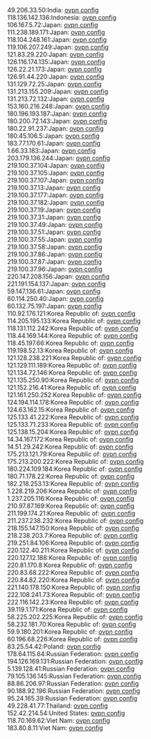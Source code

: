 49.206.33.50:India: [ovpn config](vpn/49_206_33_50.ovpn)  
118.136.142.136:Indonesia: [ovpn config](vpn/118_136_142_136.ovpn)  
106.167.5.72:Japan: [ovpn config](vpn/106_167_5_72.ovpn)  
111.238.189.171:Japan: [ovpn config](vpn/111_238_189_171.ovpn)  
118.104.248.161:Japan: [ovpn config](vpn/118_104_248_161.ovpn)  
119.106.207.249:Japan: [ovpn config](vpn/119_106_207_249.ovpn)  
121.83.29.220:Japan: [ovpn config](vpn/121_83_29_220.ovpn)  
126.116.174.135:Japan: [ovpn config](vpn/126_116_174_135.ovpn)  
126.22.21.173:Japan: [ovpn config](vpn/126_22_21_173.ovpn)  
126.91.44.220:Japan: [ovpn config](vpn/126_91_44_220.ovpn)  
131.129.72.25:Japan: [ovpn config](vpn/131_129_72_25.ovpn)  
131.213.155.209:Japan: [ovpn config](vpn/131_213_155_209.ovpn)  
131.213.72.132:Japan: [ovpn config](vpn/131_213_72_132.ovpn)  
153.160.216.248:Japan: [ovpn config](vpn/153_160_216_248.ovpn)  
180.196.193.187:Japan: [ovpn config](vpn/180_196_193_187.ovpn)  
180.200.72.143:Japan: [ovpn config](vpn/180_200_72_143.ovpn)  
180.22.91.237:Japan: [ovpn config](vpn/180_22_91_237.ovpn)  
180.45.106.5:Japan: [ovpn config](vpn/180_45_106_5.ovpn)  
183.77.170.61:Japan: [ovpn config](vpn/183_77_170_61.ovpn)  
1.66.33.183:Japan: [ovpn config](vpn/1_66_33_183.ovpn)  
203.179.136.244:Japan: [ovpn config](vpn/203_179_136_244.ovpn)  
219.100.37.104:Japan: [ovpn config](vpn/219_100_37_104.ovpn)  
219.100.37.105:Japan: [ovpn config](vpn/219_100_37_105.ovpn)  
219.100.37.107:Japan: [ovpn config](vpn/219_100_37_107.ovpn)  
219.100.37.13:Japan: [ovpn config](vpn/219_100_37_13.ovpn)  
219.100.37.177:Japan: [ovpn config](vpn/219_100_37_177.ovpn)  
219.100.37.182:Japan: [ovpn config](vpn/219_100_37_182.ovpn)  
219.100.37.19:Japan: [ovpn config](vpn/219_100_37_19.ovpn)  
219.100.37.31:Japan: [ovpn config](vpn/219_100_37_31.ovpn)  
219.100.37.49:Japan: [ovpn config](vpn/219_100_37_49.ovpn)  
219.100.37.51:Japan: [ovpn config](vpn/219_100_37_51.ovpn)  
219.100.37.55:Japan: [ovpn config](vpn/219_100_37_55.ovpn)  
219.100.37.58:Japan: [ovpn config](vpn/219_100_37_58.ovpn)  
219.100.37.86:Japan: [ovpn config](vpn/219_100_37_86.ovpn)  
219.100.37.87:Japan: [ovpn config](vpn/219_100_37_87.ovpn)  
219.100.37.96:Japan: [ovpn config](vpn/219_100_37_96.ovpn)  
220.147.208.156:Japan: [ovpn config](vpn/220_147_208_156.ovpn)  
221.191.154.137:Japan: [ovpn config](vpn/221_191_154_137.ovpn)  
59.147.136.61:Japan: [ovpn config](vpn/59_147_136_61.ovpn)  
60.114.250.40:Japan: [ovpn config](vpn/60_114_250_40.ovpn)  
60.132.75.197:Japan: [ovpn config](vpn/60_132_75_197.ovpn)  
110.92.176.121:Korea Republic of: [ovpn config](vpn/110_92_176_121.ovpn)  
114.205.195.133:Korea Republic of: [ovpn config](vpn/114_205_195_133.ovpn)  
118.131.112.242:Korea Republic of: [ovpn config](vpn/118_131_112_242.ovpn)  
118.44.169.144:Korea Republic of: [ovpn config](vpn/118_44_169_144.ovpn)  
118.45.197.66:Korea Republic of: [ovpn config](vpn/118_45_197_66.ovpn)  
119.198.52.13:Korea Republic of: [ovpn config](vpn/119_198_52_13.ovpn)  
121.128.238.221:Korea Republic of: [ovpn config](vpn/121_128_238_221.ovpn)  
121.129.111.189:Korea Republic of: [ovpn config](vpn/121_129_111_189.ovpn)  
121.134.72.146:Korea Republic of: [ovpn config](vpn/121_134_72_146.ovpn)  
121.135.250.90:Korea Republic of: [ovpn config](vpn/121_135_250_90.ovpn)  
121.152.216.41:Korea Republic of: [ovpn config](vpn/121_152_216_41.ovpn)  
121.161.250.252:Korea Republic of: [ovpn config](vpn/121_161_250_252.ovpn)  
124.194.114.178:Korea Republic of: [ovpn config](vpn/124_194_114_178.ovpn)  
124.63.162.15:Korea Republic of: [ovpn config](vpn/124_63_162_15.ovpn)  
125.133.41.222:Korea Republic of: [ovpn config](vpn/125_133_41_222.ovpn)  
125.133.71.233:Korea Republic of: [ovpn config](vpn/125_133_71_233.ovpn)  
125.138.15.204:Korea Republic of: [ovpn config](vpn/125_138_15_204.ovpn)  
14.34.167.172:Korea Republic of: [ovpn config](vpn/14_34_167_172.ovpn)  
14.51.29.242:Korea Republic of: [ovpn config](vpn/14_51_29_242.ovpn)  
175.213.121.79:Korea Republic of: [ovpn config](vpn/175_213_121_79.ovpn)  
175.213.200.222:Korea Republic of: [ovpn config](vpn/175_213_200_222.ovpn)  
180.224.109.184:Korea Republic of: [ovpn config](vpn/180_224_109_184.ovpn)  
180.71.178.22:Korea Republic of: [ovpn config](vpn/180_71_178_22.ovpn)  
182.218.253.13:Korea Republic of: [ovpn config](vpn/182_218_253_13.ovpn)  
1.228.219.206:Korea Republic of: [ovpn config](vpn/1_228_219_206.ovpn)  
1.237.205.116:Korea Republic of: [ovpn config](vpn/1_237_205_116.ovpn)  
210.97.87.169:Korea Republic of: [ovpn config](vpn/210_97_87_169.ovpn)  
211.199.174.21:Korea Republic of: [ovpn config](vpn/211_199_174_21.ovpn)  
211.237.238.232:Korea Republic of: [ovpn config](vpn/211_237_238_232.ovpn)  
218.155.147.150:Korea Republic of: [ovpn config](vpn/218_155_147_150.ovpn)  
218.238.203.7:Korea Republic of: [ovpn config](vpn/218_238_203_7.ovpn)  
219.251.84.106:Korea Republic of: [ovpn config](vpn/219_251_84_106.ovpn)  
220.122.40.211:Korea Republic of: [ovpn config](vpn/220_122_40_211.ovpn)  
220.127.12.188:Korea Republic of: [ovpn config](vpn/220_127_12_188.ovpn)  
220.81.170.8:Korea Republic of: [ovpn config](vpn/220_81_170_8.ovpn)  
220.83.68.222:Korea Republic of: [ovpn config](vpn/220_83_68_222.ovpn)  
220.84.82.220:Korea Republic of: [ovpn config](vpn/220_84_82_220.ovpn)  
221.140.178.150:Korea Republic of: [ovpn config](vpn/221_140_178_150.ovpn)  
222.108.241.73:Korea Republic of: [ovpn config](vpn/222_108_241_73.ovpn)  
222.116.142.23:Korea Republic of: [ovpn config](vpn/222_116_142_23.ovpn)  
39.119.1.171:Korea Republic of: [ovpn config](vpn/39_119_1_171.ovpn)  
58.225.202.225:Korea Republic of: [ovpn config](vpn/58_225_202_225.ovpn)  
58.232.181.70:Korea Republic of: [ovpn config](vpn/58_232_181_70.ovpn)  
59.9.180.201:Korea Republic of: [ovpn config](vpn/59_9_180_201.ovpn)  
60.196.68.226:Korea Republic of: [ovpn config](vpn/60_196_68_226.ovpn)  
83.25.54.42:Poland: [ovpn config](vpn/83_25_54_42.ovpn)  
178.64.115.64:Russian Federation: [ovpn config](vpn/178_64_115_64.ovpn)  
194.126.169.131:Russian Federation: [ovpn config](vpn/194_126_169_131.ovpn)  
5.139.128.41:Russian Federation: [ovpn config](vpn/5_139_128_41.ovpn)  
79.105.136.145:Russian Federation: [ovpn config](vpn/79_105_136_145.ovpn)  
88.86.206.97:Russian Federation: [ovpn config](vpn/88_86_206_97.ovpn)  
90.188.92.196:Russian Federation: [ovpn config](vpn/90_188_92_196.ovpn)  
95.24.165.39:Russian Federation: [ovpn config](vpn/95_24_165_39.ovpn)  
49.228.41.77:Thailand: [ovpn config](vpn/49_228_41_77.ovpn)  
152.42.214.54:United States: [ovpn config](vpn/152_42_214_54.ovpn)  
118.70.169.62:Viet Nam: [ovpn config](vpn/118_70_169_62.ovpn)  
183.80.8.11:Viet Nam: [ovpn config](vpn/183_80_8_11.ovpn)  

